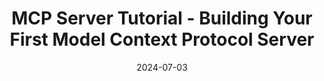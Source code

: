 ---
title: MCP Server Tutorial - Building Your First Model Context Protocol Server
date: 2024-07-03
description: Learn how to build your first MCP (Model Context Protocol) server from scratch in this comprehensive tutorial. Perfect for developers looking to integrate AI applications with external data sources and tools.
video: egVm_z1nnnQ
tags: [mcp, ai]
---